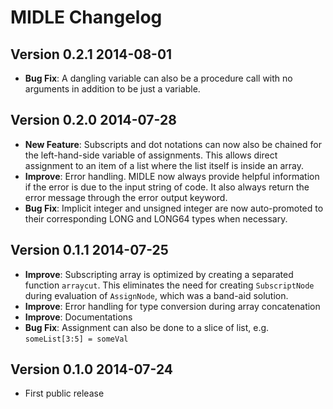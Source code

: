 # MIDLE Changelog

## Version 0.2.1 2014-08-01
* **Bug Fix**: A dangling variable can also be a procedure call with no
  arguments in addition to be just a variable.

## Version 0.2.0 2014-07-28
* **New Feature**: Subscripts and dot notations can now also be chained for the
  left-hand-side variable of assignments. This allows direct assignment to an
  item of a list where the list itself is inside an array.
* **Improve**: Error handling. MIDLE now always provide helpful information
  if the error is due to the input string of code. It also always return the
  error message through the error output keyword.
* **Bug Fix**: Implicit integer and unsigned integer are now auto-promoted to
  their corresponding LONG and LONG64 types when necessary.

## Version 0.1.1 2014-07-25
* **Improve**: Subscripting array is optimized by creating a separated function
  `arraycut`. This eliminates the need for creating `SubscriptNode` during
  evaluation of `AssignNode`, which was a band-aid solution.
* **Improve**: Error handling for type conversion during array concatenation
* **Improve**: Documentations
* **Bug Fix**: Assignment can also be done to a slice of list, e.g.
  `someList[3:5] = someVal`

## Version 0.1.0 2014-07-24
* First public release
